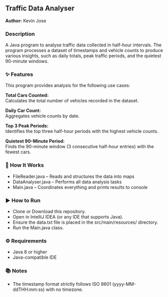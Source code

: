 ## Traffic Data Analyser  

**Author:** Kevin Jose

### Description  
A Java program to analyse traffic data collected in half-hour intervals. The program processes a dataset of timestamps and vehicle counts to produce various insights, such as daily totals, peak traffic periods, and the quietest 90-minute windows.  

### ✨ Features  
This program provides analysis for the following use cases:

**Total Cars Counted:**  
Calculates the total number of vehicles recorded in the dataset.

**Daily Car Count:**  
Aggregates vehicle counts by date.

**Top 3 Peak Periods:**  
Identifies the top three half-hour periods with the highest vehicle counts.

**Quietest 90-Minute Period:**  
Finds the 90-minute window (3 consecutive half-hour entries) with the fewest cars.  

### 🔧 How It Works
* FileReader.java – Reads and structures the data into maps
* DataAnalyser.java – Performs all data analysis tasks
* Main.java – Coordinates everything and prints results to console

### ▶️ How to Run  
* Clone or Download this repository. 
* Open in IntelliJ IDEA (or any IDE that supports Java). 
* Ensure the data.txt file is placed in the src/main/resources/ directory. 
* Run the Main.java class.

### ⚙️ Requirements  
* Java 8 or higher
* Java-compatible IDE

### 📚 Notes
* The timestamp format strictly follows ISO 8601 (yyyy-MM-ddTHH:mm:ss) with no timezone.
